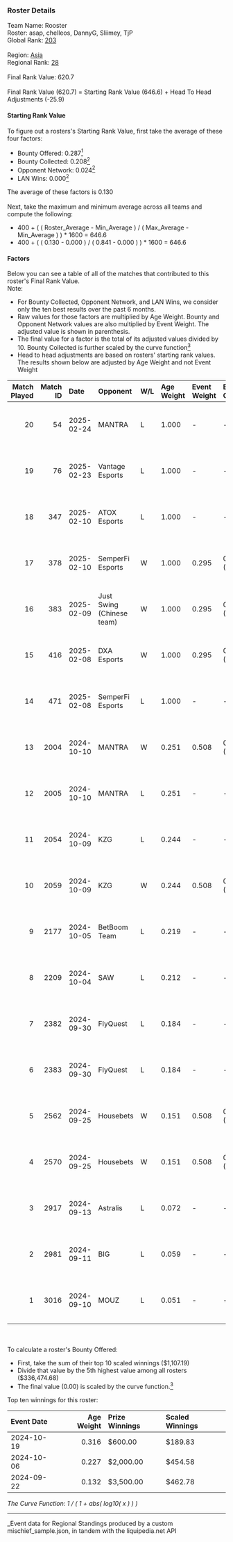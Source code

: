 ### Roster Details<br />
Team Name: Rooster<br />
Roster: asap, chelleos, DannyG, Sliimey, TjP<br />
Global Rank: [203](../../standings_global_2025_03_01.md)<br />
<br />
Region: [Asia]( ../../standings_asia_2025_03_01.md)<br />
Regional Rank: [28]( ../../standings_asia_2025_03_01.md)<br />
<br />
Final Rank Value:  620.7<br />
<br />
Final Rank Value (620.7) = Starting Rank Value (646.6) + Head To Head Adjustments (-25.9)<br />

#### Starting Rank Value<br />
To figure out a rosters's Starting Rank Value, first take the average of these four factors:<br />
- Bounty Offered: 0.287[<sup>1</sup>](#table2)
- Bounty Collected: 0.208[<sup>2</sup>](#table1)
- Opponent Network: 0.024[<sup>2</sup>](#table1)
- LAN Wins: 0.000[<sup>2</sup>](#table1)

The average of these factors is 0.130<br />
<br />
Next, take the maximum and minimum average across all teams and compute the following:<br />
- 400 + ( ( Roster_Average - Min_Average ) / ( Max_Average - Min_Average ) ) * 1600 = 646.6
- 400 + ( ( 0.130 - 0.000 ) / ( 0.841 - 0.000 ) ) * 1600 = 646.6


#### Factors<br />
Below you can see a table of all of the matches that contributed to this roster's Final Rank Value.<br />
Note:<br />

- For Bounty Collected, Opponent Network, and LAN Wins, we consider only the ten best results over the past 6 months.
- Raw values for those factors are multiplied by Age Weight. Bounty and Opponent Network values are also multiplied by Event Weight. The adjusted value is shown in parenthesis.
- The final value for a factor is the total of its adjusted values divided by 10. Bounty Collected is further scaled by the curve function[<sup>3</sup>](#curveFunction)
- Head to head adjustments are based on rosters' starting rank values. The results shown below are adjusted by Age Weight and not Event Weight
<span id="table1"></span><br />


| Match Played | Match ID | Date       | Opponent                  | W/L | Age Weight | Event Weight | Bounty Collected | Opponent Network | LAN Wins  | H2H Adj. | Roster                               |
| -: | -: | :- | :- | :- | :- | :- | :- | :- | :- | -: | :- |
|           20 |       54 | 2025-02-24 | MANTRA                    | L   | 1.000      | -            | -                | -                | -         |   -18.92 | asap, chelleos, DannyG, Sliimey, TjP |
|           19 |       76 | 2025-02-23 | Vantage Esports           | L   | 1.000      | -            | -                | -                | -         |   -20.02 | asap, chelleos, DannyG, Sliimey, TjP |
|           18 |      347 | 2025-02-10 | ATOX Esports              | L   | 1.000      | -            | -                | -                | -         |    -2.86 | asap, chelleos, dpr, Sliimey, TjP    |
|           17 |      378 | 2025-02-10 | SemperFi Esports          | W   | 1.000      | 0.295        | 0.000 (0.000)    | 0.386 (0.114)    | 0 (0.000) |    11.92 | asap, chelleos, dpr, Sliimey, TjP    |
|           16 |      383 | 2025-02-09 | Just Swing (Chinese team) | W   | 1.000      | 0.295        | 0.004 (0.001)    | 0.193 (0.057)    | 0 (0.000) |    16.85 | asap, chelleos, dpr, Sliimey, TjP    |
|           15 |      416 | 2025-02-08 | DXA Esports               | W   | 1.000      | 0.295        | 0.000 (0.000)    | 0.000 (0.000)    | 0 (0.000) |     6.55 | asap, chelleos, dpr, Sliimey, TjP    |
|           14 |      471 | 2025-02-08 | SemperFi Esports          | L   | 1.000      | -            | -                | -                | -         |   -19.82 | asap, chelleos, dpr, Sliimey, TjP    |
|           13 |     2004 | 2024-10-10 | MANTRA                    | W   | 0.251      | 0.508        | 0.000 (0.000)    | 0.129 (0.016)    | 0 (0.000) |     3.45 | asap, chelleos, Rackem, Sliimey, TjP |
|           12 |     2005 | 2024-10-10 | MANTRA                    | L   | 0.251      | -            | -                | -                | -         |    -4.53 | asap, chelleos, Rackem, Sliimey, TjP |
|           11 |     2054 | 2024-10-09 | KZG                       | L   | 0.244      | -            | -                | -                | -         |    -4.37 | asap, chelleos, Rackem, Sliimey, TjP |
|           10 |     2059 | 2024-10-09 | KZG                       | W   | 0.244      | 0.508        | 0.001 (0.000)    | 0.211 (0.026)    | 0 (0.000) |     3.38 | asap, chelleos, Rackem, Sliimey, TjP |
|            9 |     2177 | 2024-10-05 | BetBoom Team              | L   | 0.219      | -            | -                | -                | -         |    -0.45 | asap, chelleos, jhd, Sliimey, TjP    |
|            8 |     2209 | 2024-10-04 | SAW                       | L   | 0.212      | -            | -                | -                | -         |    -0.19 | asap, chelleos, jhd, Sliimey, TjP    |
|            7 |     2382 | 2024-09-30 | FlyQuest                  | L   | 0.184      | -            | -                | -                | -         |    -0.62 | asap, chelleos, Rackem, Sliimey, TjP |
|            6 |     2383 | 2024-09-30 | FlyQuest                  | L   | 0.184      | -            | -                | -                | -         |    -0.62 | asap, chelleos, Rackem, Sliimey, TjP |
|            5 |     2562 | 2024-09-25 | Housebets                 | W   | 0.151      | 0.508        | 0.001 (0.000)    | 0.144 (0.011)    | 0 (0.000) |     2.18 | asap, chelleos, Rackem, Sliimey, TjP |
|            4 |     2570 | 2024-09-25 | Housebets                 | W   | 0.151      | 0.508        | 0.001 (0.000)    | 0.144 (0.011)    | 0 (0.000) |     2.20 | asap, chelleos, Rackem, Sliimey, TjP |
|            3 |     2917 | 2024-09-13 | Astralis                  | L   | 0.072      | -            | -                | -                | -         |    -0.00 | asap, chelleos, dangeR, Sliimey, TjP |
|            2 |     2981 | 2024-09-11 | BIG                       | L   | 0.059      | -            | -                | -                | -         |    -0.01 | asap, chelleos, dangeR, Sliimey, TjP |
|            1 |     3016 | 2024-09-10 | MOUZ                      | L   | 0.051      | -            | -                | -                | -         |    -0.00 | asap, chelleos, dangeR, Sliimey, TjP |

<br />
<span id="table2"></span><br />
To calculate a roster's Bounty Offered:<br />

- First, take the sum of their top 10 scaled winnings ($1,107.19)
- Divide that value by the 5th highest value among all rosters ($336,474.68)
- The final value (0.00) is scaled by the curve function.[<sup>3</sup>](#curveFunction)

Top ten winnings for this roster:<br />

| Event Date | Age Weight | Prize Winnings | Scaled Winnings |
| :- | -: | :- | :- |
| 2024-10-19 |      0.316 | $600.00        | $189.83         |
| 2024-10-06 |      0.227 | $2,000.00      | $454.58         |
| 2024-09-22 |      0.132 | $3,500.00      | $462.78         |


<span id="curveFunction"></span>_The Curve Function: 1 / ( 1 + abs( log10( x ) ) )_<br />

---
_Event data for Regional Standings produced by a custom mischief_sample.json, in tandem with the liquipedia.net API<br />

